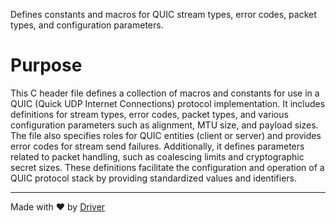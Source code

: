<!--------------------------------------------------------------------------------->
<!-- IMPORTANT: This file is auto-generated by Driver (https://driver.ai). -------->
<!-- Manual edits may be overwritten on future commits. --------------------------->
<!--------------------------------------------------------------------------------->

Defines constants and macros for QUIC stream types, error codes, packet types, and configuration parameters.

# Purpose
This C header file defines a collection of macros and constants for use in a QUIC (Quick UDP Internet Connections) protocol implementation. It includes definitions for stream types, error codes, packet types, and various configuration parameters such as alignment, MTU size, and payload sizes. The file also specifies roles for QUIC entities (client or server) and provides error codes for stream send failures. Additionally, it defines parameters related to packet handling, such as coalescing limits and cryptographic secret sizes. These definitions facilitate the configuration and operation of a QUIC protocol stack by providing standardized values and identifiers.

---
Made with ❤️ by [Driver](https://www.driver.ai/)